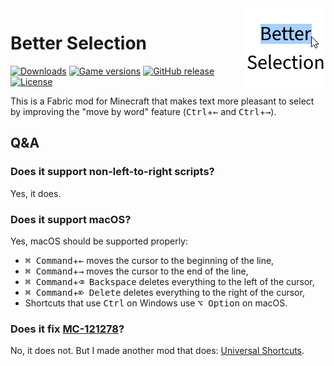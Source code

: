 <img src="src/main/resources/assets/better-selection/icon.png" alt="Better Selection icon" width="128" align="right">

# Better Selection

[![Downloads](https://img.shields.io/modrinth/dt/better-selection)](https://modrinth.com/mod/better-selection)
[![Game versions](https://img.shields.io/modrinth/game-versions/better-selection)](https://modrinth.com/mod/better-selection/versions)
[![GitHub release](https://img.shields.io/github/release/MDLC01/better-selection-mc)](https://github.com/MDLC01/better-selection-mc/releases/latest)
[![License](https://img.shields.io/github/license/MDLC01/better-selection-mc)](UNLICENSE)

This is a Fabric mod for Minecraft that makes text more pleasant to select by improving the "move by word" feature (<kbd>Ctrl</kbd>+<kbd>←</kbd> and <kbd>Ctrl</kbd>+<kbd>→</kbd>).

## Q&A

### Does it support non-left-to-right scripts?

Yes, it does.

### Does it support macOS?

Yes, macOS should be supported properly:
- <kbd>⌘ Command</kbd>+<kbd>←</kbd> moves the cursor to the beginning of the line,
- <kbd>⌘ Command</kbd>+<kbd>→</kbd> moves the cursor to the end of the line,
- <kbd>⌘ Command</kbd>+<kbd>⌫ Backspace</kbd> deletes everything to the left of the cursor,
- <kbd>⌘ Command</kbd>+<kbd>⌦ Delete</kbd> deletes everything to the right of the cursor,
- Shortcuts that use <kbd>Ctrl</kbd> on Windows use <kbd>⌥ Option</kbd> on macOS.

### Does it fix [MC-121278](https://bugs.mojang.com/browse/MC-121278)?

No, it does not. But I made another mod that does: [Universal Shortcuts](https://modrinth.com/mod/universal-shortcuts).
